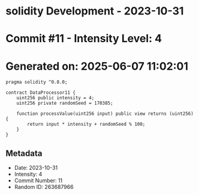 ﻿# solidity Development - 2023-10-31
# Commit #11 - Intensity Level: 4
# Generated on: 2025-06-07 11:02:01
```solidity
pragma solidity ^0.8.0;

contract DataProcessor11 {
    uint256 public intensity = 4;
    uint256 private randomSeed = 170385;

    function processValue(uint256 input) public view returns (uint256) {
        return input * intensity + randomSeed % 100;
    }
}
```
## Metadata
- Date: 2023-10-31
- Intensity: 4
- Commit Number: 11
- Random ID: 263687966
